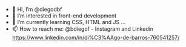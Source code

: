 - 👋 Hi, I’m @diegodbf
- 👀 I’m interested in front-end development
- 🌱 I’m currently learning CSS, HTML and JS ...
- 📫 How to reach me: @bdiegof - Instagram  and Linkedin https://www.linkedin.com/in/di%C3%AAgo-de-barros-760541257/
                       

